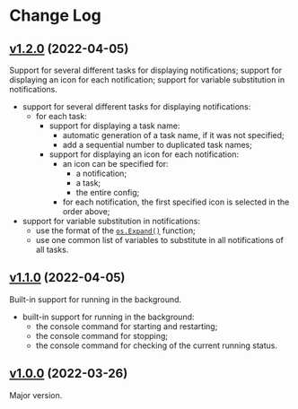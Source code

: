 # Change Log

## [v1.2.0](https://github.com/thewizardplusplus/motivator/tree/v1.2.0) (2022-04-05)

Support for several different tasks for displaying notifications; support for displaying an icon for each notification; support for variable substitution in notifications.

- support for several different tasks for displaying notifications:
  - for each task:
    - support for displaying a task name:
      - automatic generation of a task name, if it was not specified;
      - add a sequential number to duplicated task names;
    - support for displaying an icon for each notification:
      - an icon can be specified for:
        - a notification;
        - a task;
        - the entire config;
      - for each notification, the first specified icon is selected in the order above;
- support for variable substitution in notifications:
  - use the format of the [`os.Expand()`](https://pkg.go.dev/os@go1.18#Expand) function;
  - use one common list of variables to substitute in all notifications of all tasks.

## [v1.1.0](https://github.com/thewizardplusplus/motivator/tree/v1.1.0) (2022-04-05)

Built-in support for running in the background.

- built-in support for running in the background:
  - the console command for starting and restarting;
  - the console command for stopping;
  - the console command for checking of the current running status.

## [v1.0.0](https://github.com/thewizardplusplus/motivator/tree/v1.0.0) (2022-03-26)

Major version.
